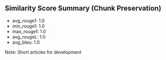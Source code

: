 ## Similarity Score Summary (Chunk Preservation)
- avg_rouge1: 1.0
- min_rouge1: 1.0
- max_rouge1: 1.0
- avg_rougeL: 1.0
- avg_bleu: 1.0

Note: Short articles for development